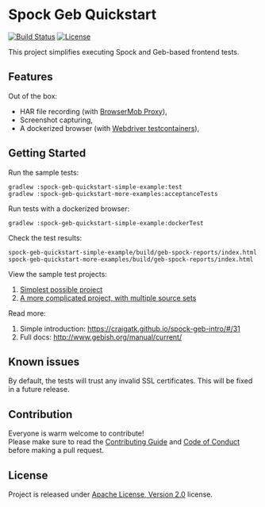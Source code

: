 # Spock Geb Quickstart

<nobr>[![Build Status](https://travis-ci.org/Roche/spock-geb-quickstart.svg?branch=master)](https://travis-ci.org/Roche/spock-geb-quickstart)
[![License](https://img.shields.io/badge/License-Apache%202.0-blue.svg)](https://opensource.org/licenses/Apache-2.0)</nobr>

This project simplifies executing Spock and Geb-based frontend tests. 

## Features

Out of the box:
* HAR file recording (with [BrowserMob Proxy](https://github.com/lightbody/browsermob-proxy)),
* Screenshot capturing,
* A dockerized browser (with [Webdriver testcontainers](https://www.testcontainers.org/modules/webdriver_containers)),

## Getting Started

Run the sample tests:

```
gradlew :spock-geb-quickstart-simple-example:test
gradlew :spock-geb-quickstart-more-examples:acceptanceTests
```

Run tests with a dockerized browser:

```
gradlew :spock-geb-quickstart-simple-example:dockerTest
```

Check the test results:

```
spock-geb-quickstart-simple-example/build/geb-spock-reports/index.html
spock-geb-quickstart-more-examples/build/geb-spock-reports/index.html
```

View the sample test projects:

1. [Simplest possible project](https://github.com/Roche/spock-geb-quickstart/tree/master/spock-geb-quickstart-simple-example)
2. [A more complicated project, with multiple source sets](https://github.com/Roche/spock-geb-quickstart/tree/master/spock-geb-quickstart-more-examples)

Read more:
1. Simple introduction: https://craigatk.github.io/spock-geb-intro/#/31
2. Full docs: http://www.gebish.org/manual/current/

## Known issues
By default, the tests will trust any invalid SSL certificates. This will be fixed in a future release.

## Contribution

Everyone is warm welcome to contribute! \
Please make sure to read the [Contributing Guide](CONTRIBUTING.md) and [Code of Conduct](CODE_OF_CONDUCT.md) before making a pull request.

## License

Project is released under [Apache License, Version 2.0](https://opensource.org/licenses/Apache-2.0) license.

